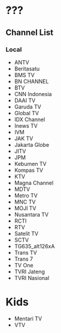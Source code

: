 # ???
## Channel List
### Local
* ANTV
* Beritasatu
* BMS TV
* BN CHANNEL
* BTV
* CNN Indonesia
* DAAI TV
* Garuda TV
* Global TV
* IDX Channel
* Inews TV
* IVM
* JAK TV
* Jakarta Globe
* JITV
* JPM
* Kebumen TV
* Kompas TV
* KTV
* Magna Channel
* MDTV
* Metro TV
* MNC TV
* MOJI TV
* Nusantara TV
* RCTI
* RTV
* Satelit TV
* SCTV
* TG635_alt126xA
* Trans TV
* Trans 7
* TV One
* TVRI Jateng
* TVRI Nasional
# Kids
* Mentari TV
* VTV
